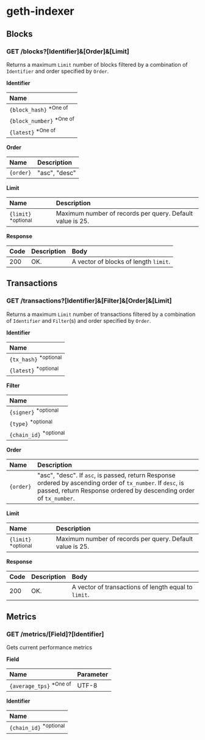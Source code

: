 # geth-indexer

## Blocks

### **GET** /blocks?[Identifier]&[Order]&[Limit]

Returns a maximum `Limit` number of blocks filtered by a combination of `Identifier` and order specified by `Order`. 

__Identifier__

| Name |
|:---  |
| `{block_hash}` <sup>\*One of</sup> | 
| `{block_number}` <sup>\*One of</sup> |
| `{latest}` <sup>\*One of |

__Order__

| Name | Description |
|:---  |:--- |
|`{order}` | "asc", "desc"|

__Limit__

| Name | Description |
|:---  |:--- |
| `{limit}` <sup>\*optional</sup> | Maximum number of records per query. Default value is 25. |

__Response__

| Code | Description | Body |
|:--- |:--- |:--- | 
|200  | OK. | A vector of blocks of length `limit`. |

## Transactions

### **GET** /transactions?[Identifier]&[Filter]&[Order]&[Limit]

Returns a maximum `Limit` number of transactions filtered by a combination of `Identifier` and `Filter`(s) and order specified by `Order`. 

__Identifier__

| Name |
|:---  |
| `{tx_hash}`  <sup>\*optional</sup> |
| `{latest}` <sup>\*optional</sup> | 

__Filter__

|Name |
|:--- |
|`{signer}` <sup>\*optional</sup> |
|`{type}` <sup>\*optional</sup> |
|`{chain_id}`  <sup>\*optional</sup> |

__Order__

| Name | Description |
|:---  |:--- |
| `{order}` | "asc", "desc". If `asc`, is passed, return Response ordered by ascending order of `tx_number`. If `desc`, is passed, return Response ordered by descending order of `tx_number`. |

__Limit__

| Name | Description |
|:---  |:--- |
|`{limit}`  <sup>\*optional</sup>  | Maximum number of records per query. Default value is 25. |

__Response__

| Code | Description | Body |
|:--- |:--- |:--- | 
|200  | OK. | A vector of transactions of length equal to `limit`. |

## Metrics

### **GET** /metrics/[Field]?[Identifier]

Gets current performance metrics

__Field__

|Name |Parameter |
|:--- |:---  |
|`{average_tps}` <sup>\*One of</sup> |UTF-8|

__Identifier__

| Name |
|:---  |
| `{chain_id}`  <sup>\*optional</sup> |
